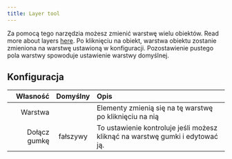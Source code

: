 ```yaml
---
title: Layer tool
---
```


Za pomocą tego narzędzia możesz zmienić warstwę wielu obiektów. Read more about layers [here](../layers.md).
Po kliknięciu na obiekt, warstwa obiektu zostanie zmieniona na warstwę ustawioną w konfiguracji. Pozostawienie pustego pola warstwy spowoduje ustawienie warstwy domyślnej.

## Konfiguracja

|     Własność | Domyślny | Opis                                                                                          |
| -----------: | :------: | :-------------------------------------------------------------------------------------------- |
|      Warstwa |          | Elementy zmienią się na tę warstwę po kliknięciu na nią                                       |
| Dołącz gumkę | fałszywy | To ustawienie kontroluje jeśli możesz kliknąć na warstwę gumki i edytować ją. |
